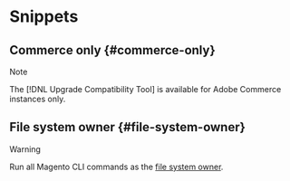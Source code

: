 # Snippets

## Commerce only {#commerce-only}

>[!NOTE]
>
>The [!DNL Upgrade Compatibility Tool] is available for Adobe Commerce instances only.

## File system owner {#file-system-owner}

>[!WARNING]
>
>Run all Magento CLI commands as the [file system owner](/help/configuration/cli/config-cli.html#config-install-cli-first).

